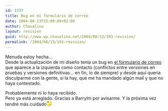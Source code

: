 ```yaml
---
id: 1337
title: Bug en mi formulario de correo
date: 2004-08-13T15:00:09+02:00
author: Chavalina
layout: revision
guid: http://www.wp.chavalina.net/2004/08/13/193-revision/
permalink: /2004/08/13/193-revision/
---
```

Menuda estoy hecha&#8230;  
Desde la actualizaci&oacute;n de mi dise&ntilde;o ten&iacute;a un bug en <a href="correo.php" target=&prime;_blank&prime;>el formulario de correo</a> que aparece a la izquierda como contacto (conflictos entre versiones en pruebas y versiones definitivas&#8230; en fin, lo de siempre) y desde aqu&iacute; quer&iacute;a disculparme con la gente, si la hay, que me ha mandado alg&uacute;n mail y que no haya contestado.

Probablemente ni lo haya recibido.  
Pero ya est&aacute; arreglado. Gracias a Barrylm por avisarme. Y la pr&oacute;xima vez tendr&eacute; m&aacute;s cuidado![emo](/imagenes/emoticonos/pensativo.gif)